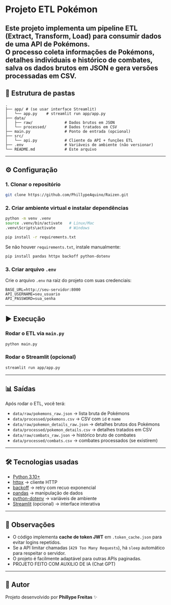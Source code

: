# Projeto ETL Pokémon

Este projeto implementa um **pipeline ETL (Extract, Transform, Load)** para consumir dados de uma API de Pokémons.  
O processo coleta informações de Pokémons, detalhes individuais e histórico de combates, salva os dados brutos em JSON e gera versões processadas em CSV.
---

## 📂 Estrutura de pastas

```
.
├── app/ # (se usar interface Streamlit)
│   └── app.py    # streamlit run app/app.py       
├── data/    
│   ├── raw/              # Dados brutos em JSON
│   └── processed/        # Dados tratados em CSV
├── main.py               # Ponto de entrada (opcional)
├── src/
│   └── api.py            # Cliente da API + funções ETL
├── .env                  # Variáveis de ambiente (não versionar)
└── README.md             # Este arquivo
```

---

## ⚙️ Configuração

### 1. Clonar o repositório

```bash
git clone https://github.com/PhillypeAquino/Raizen.git
```

### 2. Criar ambiente virtual e instalar dependências

```bash
python -m venv .venv
source .venv/bin/activate   # Linux/Mac
.venv\Scripts\activate      # Windows

pip install -r requirements.txt
```

Se não houver `requirements.txt`, instale manualmente:

```bash
pip install pandas httpx backoff python-dotenv
```

### 3. Criar arquivo `.env`

Crie o arquivo `.env` na raiz do projeto com suas credenciais:

```
BASE_URL=http://seu-servidor:8000
API_USERNAME=seu_usuario
API_PASSWORD=sua_senha
```

---

## ▶️ Execução

### Rodar o ETL via `main.py`

```bash
python main.py
```

### Rodar o Streamlit (opcional)

```bash
streamlit run app/app.py
```

---

## 📊 Saídas

Após rodar o ETL, você terá:

- `data/raw/pokemons_raw.json` → lista bruta de Pokémons  
- `data/processed/pokemons.csv` → CSV com `id` e `name`  
- `data/raw/pokemon_details_raw.json` → detalhes brutos dos Pokémons  
- `data/processed/pokemon_details.csv` → detalhes tratados em CSV  
- `data/raw/combats_raw.json` → histórico bruto de combates  
- `data/processed/combats.csv` → combates processados (se existirem)

---

## 🛠️ Tecnologias usadas

- [Python 3.10+](https://www.python.org/)  
- [httpx](https://www.python-httpx.org/) → cliente HTTP  
- [backoff](https://github.com/litl/backoff) → retry com recuo exponencial  
- [pandas](https://pandas.pydata.org/) → manipulação de dados  
- [python-dotenv](https://saurabh-kumar.com/python-dotenv/) → variáveis de ambiente  
- [Streamlit](https://streamlit.io/) (opcional) → interface interativa  

---

## 📌 Observações

- O código implementa **cache de token JWT** em `.token_cache.json` para evitar logins repetidos.  
- Se a API limitar chamadas (`429 Too Many Requests`), há `sleep` automático para respeitar o servidor.  
- O projeto é facilmente adaptável para outras APIs paginadas.
- PROJETO FEITO COM AUXILIO DE IA (Chat GPT)
---

## 🚀 Autor

Projeto desenvolvido por **Phillype Freitas** ✨
